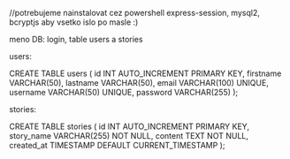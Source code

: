 //potrebujeme nainstalovat cez powershell express-session, mysql2, bcryptjs aby vsetko islo po masle :)

meno DB: login, table users a stories

users:

CREATE TABLE users (
    id INT AUTO_INCREMENT PRIMARY KEY,
    firstname VARCHAR(50),
    lastname VARCHAR(50),
    email VARCHAR(100) UNIQUE,
    username VARCHAR(50) UNIQUE,
    password VARCHAR(255)
);

stories:

CREATE TABLE stories (
    id INT AUTO_INCREMENT PRIMARY KEY,
    story_name VARCHAR(255) NOT NULL,
    content TEXT NOT NULL,
    created_at TIMESTAMP DEFAULT CURRENT_TIMESTAMP
);

